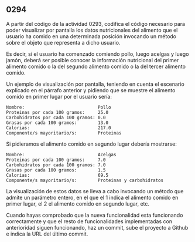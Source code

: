 ## 0294 

A partir del código de la actividad 0293, codifica el código necesario para poder visualizar por pantalla los datos nutricionales del alimento que el usuario ha comido en una determinada posición invocando un método sobre el objeto que representa a dicho usuario. 

Es decir, si el usuario ha comenzado comiendo pollo, luego acelgas y luego jamón, deberá ser posible conocer la información nutricional del primer alimento comido o la del segundo alimento comido o la del tercer alimento comido.

Un ejemplo de visualización por pantalla, teniendo en cuenta el escenario explicado en el párrafo anterior y pidiendo que se muestre el alimento comido en primer lugar por el usuario sería:

```
Nombre:                            Pollo
Proteinas por cada 100 gramos:     25.0
Carbohidratos por cada 100 gramos: 0.0
Grasas por cada 100 gramos:        13.0
Calorias:                          217.0
Componente/s mayoritario/s:        Proteinas
```

Si pidieramos el alimento comido en segundo lugar debería mostrarse:

```
Nombre:                            Acelgas
Proteinas por cada 100 gramos:     7.0
Carbohidratos por cada 100 gramos: 7.0
Grasas por cada 100 gramos:        1.5
Calorias:                          69.5
Componente/s mayoritario/s:        Proteinas y carbohidratos
```

La visualización de estos datos se lleva a cabo invocando un método que admite un parámetro entero, en el que el 1 indica el alimento comido en primer lugar, el 2 el alimento comido en segundo lugar, etc.

Cuando hayas comprobado que la nueva funcionalidad esta funcionando correctamente y que el resto de funcionalidades implementadas con anterioridad siguen funcionando, haz un commit, sube el proyecto a Github e indica la URL del último commit.
